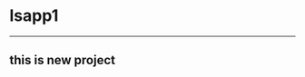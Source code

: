 <html>
  <body>
    <h1>lsapp1</h1>
    <hr>
    <h2>this is new project</h2>
  </body>
  </html>
  
